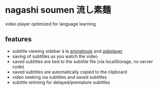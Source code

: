 # nagashi soumen 流し素麺

video player optimized for language learning

## features

- subtitle viewing sidebar à la [animebook](https://animebook.github.io/) and
  [asbplayer](https://killergerbah.github.io/asbplayer/)
- saving of subtitles as you watch the video
- saved subtitles are tied to the subtitle file (via localStorage, no server
  code)
- saved subtitles are automatically copied to the clipboard
- video seeking via subtitles and saved subtitles
- subtitle retiming for delayed/premature subtitles
